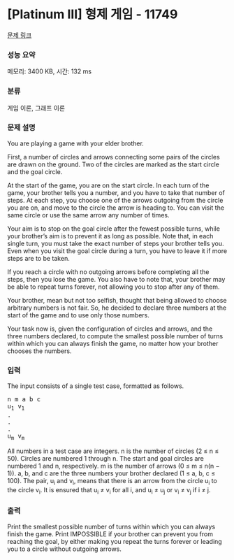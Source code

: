 # [Platinum III] 형제 게임 - 11749 

[문제 링크](https://www.acmicpc.net/problem/11749) 

### 성능 요약

메모리: 3400 KB, 시간: 132 ms

### 분류

게임 이론, 그래프 이론

### 문제 설명

<p>You are playing a game with your elder brother.</p>

<p>First, a number of circles and arrows connecting some pairs of the circles are drawn on the ground. Two of the circles are marked as the start circle and the goal circle.</p>

<p>At the start of the game, you are on the start circle. In each turn of the game, your brother tells you a number, and you have to take that number of steps. At each step, you choose one of the arrows outgoing from the circle you are on, and move to the circle the arrow is heading to. You can visit the same circle or use the same arrow any number of times.</p>

<p>Your aim is to stop on the goal circle after the fewest possible turns, while your brother’s aim is to prevent it as long as possible. Note that, in each single turn, you must take the exact number of steps your brother tells you. Even when you visit the goal circle during a turn, you have to leave it if more steps are to be taken.</p>

<p>If you reach a circle with no outgoing arrows before completing all the steps, then you lose the game. You also have to note that, your brother may be able to repeat turns forever, not allowing you to stop after any of them.</p>

<p>Your brother, mean but not too selfish, thought that being allowed to choose arbitrary numbers is not fair. So, he decided to declare three numbers at the start of the game and to use only those numbers.</p>

<p>Your task now is, given the configuration of circles and arrows, and the three numbers declared, to compute the smallest possible number of turns within which you can always finish the game, no matter how your brother chooses the numbers.</p>

### 입력 

 <p>The input consists of a single test case, formatted as follows.</p>

<pre>n m a b c
u<sub>1</sub> v<sub>1</sub>
.
.
.
u<sub>m</sub> v<sub>m</sub></pre>

<p>All numbers in a test case are integers. n is the number of circles (2 ≤ n ≤ 50). Circles are numbered 1 through n. The start and goal circles are numbered 1 and n, respectively. m is the number of arrows (0 ≤ m ≤ n(n − 1)). a, b, and c are the three numbers your brother declared (1 ≤ a, b, c ≤ 100). The pair, u<sub>i</sub> and v<sub>i</sub>, means that there is an arrow from the circle u<sub>i</sub> to the circle v<sub>i</sub>. It is ensured that u<sub>i</sub> ≠ v<sub>i</sub> for all i, and u<sub>i</sub> ≠ u<sub>j</sub> or v<sub>i</sub> ≠ v<sub>j</sub> if i ≠ j.</p>

### 출력 

 <p>Print the smallest possible number of turns within which you can always finish the game. Print IMPOSSIBLE if your brother can prevent you from reaching the goal, by either making you repeat the turns forever or leading you to a circle without outgoing arrows.</p>


